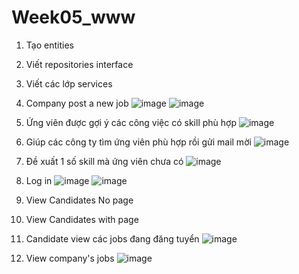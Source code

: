 # Week05_www
1. Tạo entities
2. Viết repositories interface
3. Viết các lớp services
4. Company post a new job
   ![image](https://github.com/BaoTruc0605/Week05_www/assets/114350927/0f8b6608-9fef-4da9-a2b3-93c90f14303e)
   ![image](https://github.com/BaoTruc0605/Week05_www/assets/114350927/5fdb0391-1689-4d61-9008-e4cd14b7993f)
6. Ứng viên được gợi ý các công việc có skill phù hợp
   ![image](https://github.com/BaoTruc0605/Week05_www/assets/114350927/f5d1d13c-5b11-477e-9f06-001b85fff4b4)
8. Giúp các công ty tìm ứng viên phù hợp rồi gửi mail mời
   ![image](https://github.com/BaoTruc0605/Week05_www/assets/114350927/b9b395fd-4824-4e12-a89a-a9ed2200a54a)
10. Đề xuất 1 số skill mà ứng viên chưa có
    ![image](https://github.com/BaoTruc0605/Week05_www/assets/114350927/b5c0325c-a07a-4191-bec7-5940d39873f7)

11. Log in
   ![image](https://github.com/BaoTruc0605/Week05_www/assets/114350927/841e0c12-1cfe-40d7-a5fd-1fc9a4f9af16)
  ![image](https://github.com/BaoTruc0605/Week05_www/assets/114350927/5d1e7373-ba44-4046-8368-fb41b01f1cf0)

12. View Candidates No page
13. View Candidates with page
14. Candidate view các jobs đang đăng tuyển
    ![image](https://github.com/BaoTruc0605/Week05_www/assets/114350927/2393e6c5-6ed0-43d9-bdbf-83197ef9cf16)

15. View company's jobs
![image](https://github.com/BaoTruc0605/Week05_www/assets/114350927/96d6a6d0-3e1f-4358-9898-ed7d6a7bc453)
